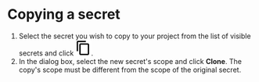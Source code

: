 # Copying a secret

1. Select the secret you wish to copy to your project from the list of visible secrets and click ![copy](../../../_assets/copy.svg).
1. In the dialog box, select the new secret's scope and click **Clone**. The copy's scope must be different from the scope of the original secret.